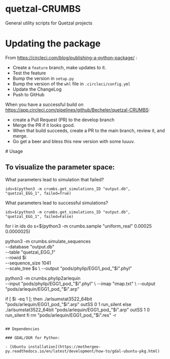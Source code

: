 # quetzal-CRUMBS

General utility scripts for Quetzal projects

# Updating the package

From https://circleci.com/blog/publishing-a-python-package/ :

* Create a `feature` branch, make updates to it.
* Test the feature
* Bump the version in `setup.py`
* Bump the version of the `whl` file in `.circleci/config.yml`
* Update the ChangeLog
* Push to GitHub

When you have a successful build on https://app.circleci.com/pipelines/github/Becheler/quetzal-CRUMBS:
* create a Pull Request (PR) to the develop branch
* Merge the PR if it looks good.
* When that build succeeds, create a PR to the main branch, review it, and merge.
* Go get a beer and bless this new version with some luuuv.

# Usage

## To visualize the parameter space:

What parameters lead to simulation that failed?

```
ids=$(python3 -m crumbs.get_simulations_ID "output.db", "quetzal_EGG_1", failed=True)
```
What parameters lead to successful simulations?
```
ids=$(python3 -m crumbs.get_simulations_ID "output.db", "quetzal_EGG_1", failed=False)
```

for i in ids
do
  s=$(python3 -m crumbs.sample "uniform_real" 0.00025 0.0000025)

  python3 -m crumbs.simulate_sequences \
  --database "output.db" \
  --table "quetzal_EGG_1" \
  --rowid $i\
  --sequence_size 1041  \
  --scale_tree $s \
  --output "pods/phylip/EGG1_pod_"$i".phyl"

  python3 -m crumbs.phylip2arlequin \
  --input "pods/phylip/EGG1_pod_"$i".phyl" \
  --imap "imap.txt" \
  --output "pods/arlequin/EGG1_pod_"$i".arp"

  if [ $i -eq 1 ]; then
      ./arlsumstat3522_64bit "pods/arlequin/EGG1_pod_"$i".arp" outSS 0 1 run_silent
   else
      ./arlsumstat3522_64bit "pods/arlequin/EGG1_pod_"$i".arp" outSS 1 0 run_silent
   fi
   rm "pods/arlequin/EGG1_pod_"$i".res" -r
```

## Dependencies

### GDAL/OGR for Python:

- [Ubuntu installation](https://mothergeo-py.readthedocs.io/en/latest/development/how-to/gdal-ubuntu-pkg.html)
